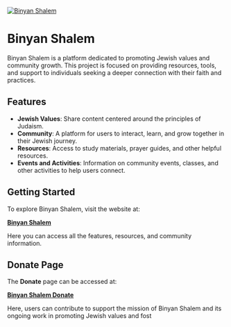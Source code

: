 [![Binyan Shalem](https://www.binyan-shalem.com/logo.png)](https://www.binyan-shalem.com)
# Binyan Shalem

Binyan Shalem is a platform dedicated to promoting Jewish values and community growth. This project is focused on providing resources, tools, and support to individuals seeking a deeper connection with their faith and practices.

## Features
- **Jewish Values**: Share content centered around the principles of Judaism.
- **Community**: A platform for users to interact, learn, and grow together in their Jewish journey.
- **Resources**: Access to study materials, prayer guides, and other helpful resources.
- **Events and Activities**: Information on community events, classes, and other activities to help users connect.

## Getting Started

To explore Binyan Shalem, visit the website at:

[**Binyan Shalem**](https://www.binyan-shalem.com)

Here you can access all the features, resources, and community information.

## Donate Page
The **Donate** page can be accessed at:

[**Binyan Shalem Donate**](https://www.binyan-shalem.com/donate)

Here, users can contribute to support the mission of Binyan Shalem and its ongoing work in promoting Jewish values and fost
